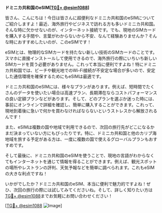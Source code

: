 **ドミニカ共和国のeSIM[[TG💪+ @esim1088](https://t.me/s/esim1088)]**

皆さん、こんにちは！今日は皆さんに超便利なドミニカ共和国のeSIMについてご紹介しますよ！最近、海外旅行やビジネスで訪れる方も多いドミニカ共和国。そんな時に欠かせないのが、インターネット接続です。でも、現地のSIMカードを購入する手間や、言葉がわからないから不安、なんて経験ありませんか？そんな時におすすめしたいのが、このeSIMです！

eSIMとは、物理的なSIMカードを持たない新しい技術のSIMカードのことです。スマホに直接インストールして使用できるので、海外旅行の際にいちいち新しいSIMカードを買う必要がありません。これって本当に便利ですよね！特にドミニカ共和国では、ビーチや観光地でのWi-Fi接続が不安定な場合が多いので、安定した通信環境を確保するためにもeSIMは最適です。

ドミニカ共和国のeSIMには、様々なプランがあります。例えば、短時間でたくさんのデータを使いたい場合は高速プラン、長期滞在ならコストパフォーマンスの良い定額プランなどがあります。そして、どのプランを選ぶか迷った時には、事前にオンラインで詳細を確認し、簡単に購入することができます。これって、現地到着後に急いで何かを買わなければならないというストレスから解放されるんです！

また、eSIMは複数の国や地域で利用できるので、次回の旅行先がどこになるかまだ決まっていない方にもぴったりです。特に、ドミニカ共和国と他のカリブ海地域を旅する予定がある方は、一度に複数の国で使えるグローバルプランもおすすめです。

そして最後に、ドミニカ共和国のeSIMを使うことで、現地の言語がわからなくてもインターネットを通じて情報を得ることができます。例えば、観光スポットの場所やレストランの評判、天気予報などを簡単に調べられます。これもeSIMの大きな利点ですね！

いかがでしたか？ドミニカ共和国のeSIM、本当に便利で魅力的ですよね！ぜひ、次回の旅行の際には試してみてくださいね。そして、詳しく知りたい方は[TG💪+ @esim1088](https://t.me/s/esim1088)までお気軽にお問い合わせください！

[[TG💪+ @esim1088](https://t.me/s/esim1088) ![Image](https://i.postimg.cc/Y0z9fWf4/image.png)]